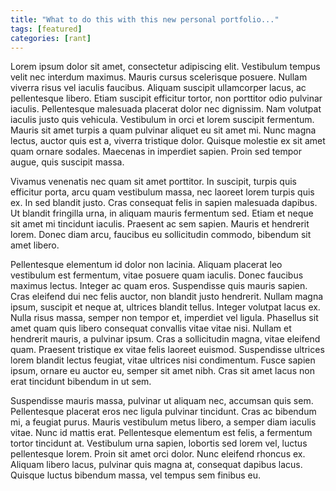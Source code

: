 ```yaml
---
title: "What to do this with this new personal portfolio..."
tags: [featured]
categories: [rant]
---
```


Lorem ipsum dolor sit amet, consectetur adipiscing elit. Vestibulum tempus velit nec interdum maximus. Mauris cursus scelerisque posuere. Nullam viverra risus vel iaculis faucibus. Aliquam suscipit ullamcorper lacus, ac pellentesque libero. Etiam suscipit efficitur tortor, non porttitor odio pulvinar iaculis. Pellentesque malesuada placerat dolor nec dignissim. Nam volutpat iaculis justo quis vehicula. Vestibulum in orci et lorem suscipit fermentum. Mauris sit amet turpis a quam pulvinar aliquet eu sit amet mi. Nunc magna lectus, auctor quis est a, viverra tristique dolor. Quisque molestie ex sit amet quam ornare sodales. Maecenas in imperdiet sapien. Proin sed tempor augue, quis suscipit massa.

Vivamus venenatis nec quam sit amet porttitor. In suscipit, turpis quis efficitur porta, arcu quam vestibulum massa, nec laoreet lorem turpis quis ex. In sed blandit justo. Cras consequat felis in sapien malesuada dapibus. Ut blandit fringilla urna, in aliquam mauris fermentum sed. Etiam et neque sit amet mi tincidunt iaculis. Praesent ac sem sapien. Mauris et hendrerit lorem. Donec diam arcu, faucibus eu sollicitudin commodo, bibendum sit amet libero.

Pellentesque elementum id dolor non lacinia. Aliquam placerat leo vestibulum est fermentum, vitae posuere quam iaculis. Donec faucibus maximus lectus. Integer ac quam eros. Suspendisse quis mauris sapien. Cras eleifend dui nec felis auctor, non blandit justo hendrerit. Nullam magna ipsum, suscipit et neque at, ultrices blandit tellus. Integer volutpat lacus ex. Nulla risus massa, semper non tempor et, imperdiet vel ligula. Phasellus sit amet quam quis libero consequat convallis vitae vitae nisi. Nullam et hendrerit mauris, a pulvinar ipsum. Cras a sollicitudin magna, vitae eleifend quam. Praesent tristique ex vitae felis laoreet euismod. Suspendisse ultrices lorem blandit lectus feugiat, vitae ultrices nisi condimentum. Fusce sapien ipsum, ornare eu auctor eu, semper sit amet nibh. Cras sit amet lacus non erat tincidunt bibendum in ut sem.

Suspendisse mauris massa, pulvinar ut aliquam nec, accumsan quis sem. Pellentesque placerat eros nec ligula pulvinar tincidunt. Cras ac bibendum mi, a feugiat purus. Mauris vestibulum metus libero, a semper diam iaculis vitae. Nunc id mattis erat. Pellentesque elementum est felis, a fermentum tortor tincidunt at. Vestibulum urna sapien, lobortis sed lorem vel, luctus pellentesque lorem. Proin sit amet orci dolor. Nunc eleifend rhoncus ex. Aliquam libero lacus, pulvinar quis magna at, consequat dapibus lacus. Quisque luctus bibendum massa, vel tempus sem finibus eu.
